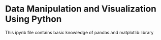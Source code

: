 # Data Manipulation and Visualization Using Python
This ipynb file contains basic knowledge of pandas and matplotlib library
